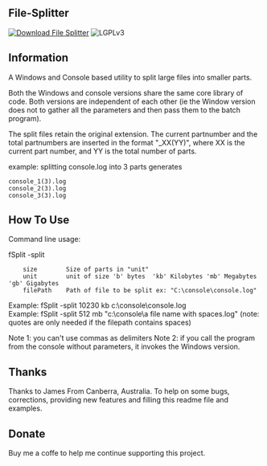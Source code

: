 File-Splitter
-----------------------------------------------------------------------------------------

[![Download File Splitter](https://img.shields.io/sourceforge/dm/fsplit.svg)](https://sourceforge.net/projects/fsplit/files/latest/download)
![LGPLv3](https://img.shields.io/badge/Licence-LGPLv3-green.svg)



Information
-----------------------------------------------------------------------------------------

A Windows and Console based utility to split large files into smaller parts.

Both the Windows and console versions share the same core library of code.
Both versions are independent of each other (ie the Window version does not to gather all the
parameters and then pass them to the batch program).

The split files retain the original extension.  The current partnumber
and the total partnumbers are inserted in the format "_XX(YY)", 
where XX is the current part number, and YY is the total number of parts.

example:
	splitting console.log into 3 parts generates

	console_1(3).log
	console_2(3).log
	console_3(3).log


How To Use	
-----------------------------------------------------------------------------------------

Command line usage:

fSplit -split <size> <unit> <filePath>

		size		Size of parts in "unit"
		unit		unit of size 'b' bytes  'kb' Kilobytes 'mb' Megabytes 'gb' Gigabytes
		filePath	Path of file to be split ex: "C:\console\console.log"

Example: fSplit -split 10230 kb c:\console\console.log   
Example: fSplit -split 512 mb "c:\console\a file name with spaces.log"	(note: quotes are only needed if the filepath contains spaces)

Note 1: you can't use commas as delimiters
Note 2: if you call the program from the console without parameters, it invokes the Windows version.




Thanks
-----------------------------------------------------------------------------------------
Thanks to James From Canberra, Australia. To help on some bugs, corrections, providing new features and filling this readme file and examples.

Donate
-----------------------------------------------------------------------------------------
Buy me a coffe to help me continue supporting this project. 
